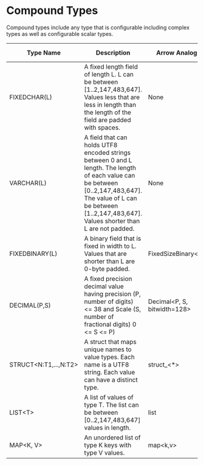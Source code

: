 # Compound Types

Compound types include any type that is configurable including complex types as well as configurable scalar types.

| Type Name                   | Description                                                  | Arrow Analog        | Iceberg Analog | Spark Analog   | Trino Analog                |
| --------------------------- | ------------------------------------------------------------ | ------------------- | -------------- | -------------- | --------------------------- |
| FIXEDCHAR(L)                | A fixed length field of length L. L can be between [1..2,147,483,647]. Values less that are less in length than the length of the field are padded with spaces. | None                | None           | CharType(L)    | CHAR(L)                     |
| VARCHAR(L)                  | A field that can holds UTF8 encoded strings between 0 and L length. The length of each value can be between [0..2,147,483,647]. The value of L can be between [1..2,147,483,647]. Values shorter than L are not padded. | None                | None           | VarcharType(L) | VARCHAR(L)                  |
| FIXEDBINARY(L)              | A binary field that is fixed in width to L. Values that are shorter than L are 0-byte padded. | FixedSizeBinary&lt;L&gt;  | FIXED&lt;L&gt;       | -              | -                           |
| DECIMAL(P,S)                | A fixed precision decimal value having precision (P, number of digits) <= 38 and Scale (S, number of fractional digits) 0 <= S <=  P) | Decimal&lt;P, S, bitwidth=128&gt; | DECIMAL(P,S)   | DECIMAL(P,S)   | DECIMAL(P,S)                |
| STRUCT&lt;N:T1,...,N:T2&gt; | A struct that maps unique names to value types. Each name is a UTF8 string. Each value can have a distinct type. | struct_&lt;*&gt;          | struct&lt;*&gt;      | struct&lt;*&gt;      | row&lt;*&gt;                      |
| LIST&lt;T&gt;               | A list of values of type T. The list can be between [0..2,147,483,647] values in length. | list                | list           | list           | array                       |
| MAP&lt;K, V&gt;                   | An unordered list of type K keys with type V values.         | map&lt;k,v&gt;            | map&lt;k,v&gt;       | -              | map&lt;k,v&gt;                    |

